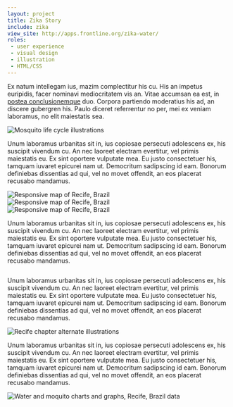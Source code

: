 ```yaml
---
layout: project
title: Zika Story
include: zika
view_site: http://apps.frontline.org/zika-water/
roles: 
 - user experience
 - visual design
 - illustration
 - HTML/CSS
---
```


Ex natum intellegam ius, mazim complectitur his cu. His an impetus euripidis, facer nominavi mediocritatem vis an. Vitae accumsan ea est, in [postea conclusionemque](https://help.ghost.org/hc/en-us/articles/224410728-Markdown-Guide) duo. Corpora partiendo moderatius his ad, an discere gubergren his. Paulo diceret referrentur no per, mei ex veniam laboramus, no elit maiestatis sea.

<div class="inline inline--column inline-borders">
	<img src="../img/zika_mosq.jpg" alt="Mosquito life cycle illustrations">
</div>

Unum laboramus urbanitas sit in, ius copiosae persecuti adolescens ex, his suscipit vivendum cu. An nec laoreet electram evertitur, vel primis maiestatis eu. Ex sint oportere vulputate mea. Eu justo consectetuer his, tamquam iuvaret epicurei nam ut. Democritum sadipscing id eam. Bonorum definiebas dissentias ad qui, vel no movet offendit, an eos placerat recusabo mandamus.

<div class="inline inline--wide-fill">
	<div class="inline__fill-inner">
		<div class="z-map-lg">
			<img class="shadow" src="../img/zika_map_lg.jpg" alt="Responsive map of Recife, Brazil">
		</div>
		<div class="z-map-md">
			<img class="shadow" src="../img/zika_map_med.jpg" alt="Responsive map of Recife, Brazil">
		</div>
		<div class="z-map-sm">
			<img class="shadow" src="../img/zika_map_sm.jpg" alt="Responsive map of Recife, Brazil">
		</div>
	</div>
</div>

Unum laboramus urbanitas sit in, ius copiosae persecuti adolescens ex, his suscipit vivendum cu. An nec laoreet electram evertitur, vel primis maiestatis eu. Ex sint oportere vulputate mea. Eu justo consectetuer his, tamquam iuvaret epicurei nam ut. Democritum sadipscing id eam. Bonorum definiebas dissentias ad qui, vel no movet offendit, an eos placerat recusabo mandamus.

<div class="inline inline--wide-fill">
	<div class="inline__fill-inner inline__fill-inner--column">
		<div class="z-chart1">
			<img class="shadow" src="../img/zika_water_chart.jpg" alt="">
		</div>
		<div class="z-chart2">
			<img class="shadow" src="../img/zika_mosq_chart.jpg" alt="">
		</div>
		<div class="z-chart3">
			<img class="shadow" src="../img/zika_trash_chart.jpg" alt="">
		</div>
	</div>
</div>

Unum laboramus urbanitas sit in, ius copiosae persecuti adolescens ex, his suscipit vivendum cu. An nec laoreet electram evertitur, vel primis maiestatis eu. Ex sint oportere vulputate mea. Eu justo consectetuer his, tamquam iuvaret epicurei nam ut. Democritum sadipscing id eam. Bonorum definiebas dissentias ad qui, vel no movet offendit, an eos placerat recusabo mandamus.

<div class="inline inline--column inline-borders">
	<img src="../img/zika_ill_alt.png" alt="Recife chapter alternate illustrations">
</div>

Unum laboramus urbanitas sit in, ius copiosae persecuti adolescens ex, his suscipit vivendum cu. An nec laoreet electram evertitur, vel primis maiestatis eu. Ex sint oportere vulputate mea. Eu justo consectetuer his, tamquam iuvaret epicurei nam ut. Democritum sadipscing id eam. Bonorum definiebas dissentias ad qui, vel no movet offendit, an eos placerat recusabo mandamus.

<div class="inline inline--column inline-borders">
	<img src="../img/zika_chart_sketches.png" alt="Water and moquito charts and graphs, Recife, Brazil data">
</div>

